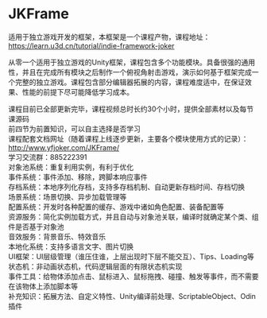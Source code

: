 # JKFrame
适用于独立游戏开发的框架，本框架是一个课程产物，课程地址：https://learn.u3d.cn/tutorial/indie-framework-joker  

从零一个适用于独立游戏的Unity框架，课程包含多个功能模块。具备很强的通用性，并且在完成所有模块之后制作一个俯视角射击游戏，演示如何基于框架完成一个完整的独立游戏。课程包含部分编辑器拓展的内容，课程难度适中，在保证效果、性能的前提下尽可能降低学习成本。  
  
课程目前已全部更新完毕，课程视频总时长约30个小时，提供全部素材以及每节课源码  
前四节为前置知识，可以自主选择是否学习  
课程配套文档网址（随着课程上线逐步更新，主要各个模块使用方式的记录）：http://www.yfjoker.com/JKFrame/  
学习交流群：885222391  
对象池系统：重复利用实例，有利于优化  
事件系统：事件添加、移除，跨脚本响应事件  
存档系统：本地序列化存档，支持多存档机制、自动更新存档时间、存档切换  
场景系统：场景切换、异步加载管理等  
配置系统：开发时各种配置的缓存、游戏中诸如角色配置、装备配置等  
资源服务：简化实例加载方式，并且自动与对象池关联，编译时就确定某个类、组件是否基于对象池  
音效服务：背景音乐、特效音乐  
本地化系统：支持多语言文字、图片切换  
UI框架：UI层级管理（谁压住谁，上层出现时下层不能交互）、Tips、Loading等  
状态机：非动画状态机，代码逻辑层面的有限状态机实现  
事件工具：给物体添加点击、鼠标进入、鼠标拖拽、碰撞、触发等事件，而不需要在该物体上添加脚本等  
补充知识：拓展方法、自定义特性、Unity编译前处理、ScriptableObject、Odin插件  
